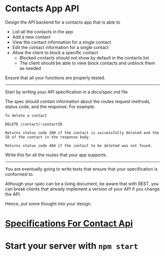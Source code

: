# Contacts App API

Design the API backend for a contacts app that is able to

- List all the contacts in the app
- Add a new contact
- View the contact information for a single contact
- Edit the contact information for a single contact
- Allow the client to block a specific contact
  - Blocked contacts should not show by default in the contacts list
  - The client should be able to view block contacts and unblock them as needed

Ensure that all your functions are properly tested.

---

Start by writing your API specification in a docs/spec.md file

The spec should contain information about the routes request methods, status code, and the response. For example:

```
To delete a contact

DELETE /contact/:contactID

Returns status code 200 if the contact is successfully deleted and the ID of the contact in the response body.

Returns status code 404 if the contact to be deleted was not found.
```

Write this for all the routes that your app supports.

---

You are eventually going to write tests that ensure that your specification is conformed to.

Although your spec can be a living document, be aware that with REST, you can break clients that already implement a version of your API if you change the API.

Hence, put some thought into your design.

# [Specifications For Contact Api](specs/contact-api-specs.md)

# Start your server with `npm start`